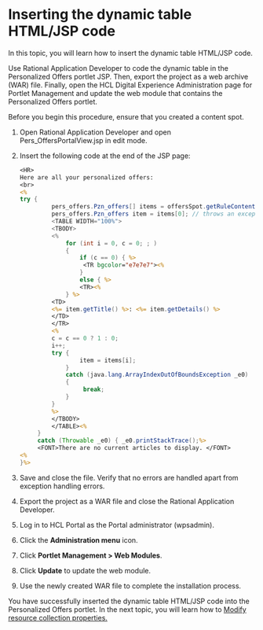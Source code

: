 # Inserting the dynamic table HTML/JSP code

In this topic, you will learn how to insert the dynamic table HTML/JSP code. 

Use Rational Application Developer to code the dynamic table in the Personalized Offers portlet JSP. Then, export the project as a web archive (WAR) file. Finally, open the HCL Digital Experience Administration page for Portlet Management and update the web module that contains the Personalized Offers portlet.

Before you begin this procedure, ensure that you created a content spot.

1. Open Rational Application Developer and open Pers_OffersPortalView.jsp in edit mode.

2. Insert the following code at the end of the JSP page:

   ```jsp
   <HR>  
   Here are all your personalized offers:    
   <br>    
   <%    
   try {    
            pers_offers.Pzn_offers[] items = offersSpot.getRuleContent();    
            pers_offers.Pzn_offers item = items[0]; // throws an exception if empty. %>    
            <TABLE WIDTH="100%">    
            <TBODY>    
            <%    
                for (int i = 0, c = 0; ; ) 
                {    
                    if (c == 0) { %>    
                     <TR bgcolor="e7e7e7"><%        
                    }    
                    else { %>    
                    <TR><%        
                } %>    
            <TD>
            <%= item.getTitle() %>: <%= item.getDetails() %>             
            </TD>    
            </TR>
            <%    
            c = c == 0 ? 1 : 0;
            i++;    
            try {    
                    item = items[i];    
                }    
                catch (java.lang.ArrayIndexOutOfBoundsException _e0) 
                {    
                     break;    
                }  
            } 
            %>    
            </TBODY>
            </TABLE><%    
        }    
        catch (Throwable _e0) { _e0.printStackTrace();%>     
        <FONT>There are no current articles to display. </FONT>  
   <%    
   }%>
   ```

3. Save and close the file. Verify that no errors are handled apart from exception handling errors.

4. Export the project as a WAR file and close the Rational Application Developer.

5. Log in to HCL Portal as the Portal administrator (wpsadmin). 

6. Click the **Administration menu** icon.

7. Click **Portlet Management > Web Modules**.

8. Click **Update** to update the web module.

9. Use the newly created WAR file to complete the installation process.

You have successfully inserted the dynamic table HTML/JSP code into the Personalized Offers portlet. In the next topic, you will learn how to [Modify resource collection properties.](./pzn_demo_modify_resource_collection_properties.md)

